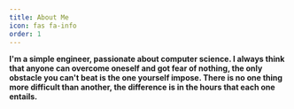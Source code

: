 ```yaml
---
title: About Me
icon: fas fa-info
order: 1
---
```



**I'm a simple engineer, passionate about computer
science. I always think that anyone can overcome
oneself and got fear of nothing, the only obstacle
you can't beat is the one yourself impose.
There is no one thing more difficult than another, the
difference is in the hours that each one entails.**
